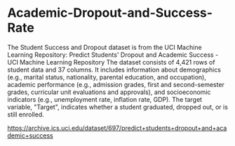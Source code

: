 # Academic-Dropout-and-Success-Rate

The Student Success and Dropout dataset is from the UCI Machine Learning Repository: Predict Students' Dropout and Academic Success - UCI Machine Learning Repository
The dataset consists of 4,421 rows of student data and 37 columns. It includes information about demographics (e.g., marital status, nationality, parental education, and occupation), academic performance (e.g., admission grades, first and second-semester grades, curricular unit evaluations and approvals), and socioeconomic indicators (e.g., unemployment rate, inflation rate, GDP). The target variable, "Target", indicates whether a student graduated, dropped out, or is still enrolled.

https://archive.ics.uci.edu/dataset/697/predict+students+dropout+and+academic+success  
